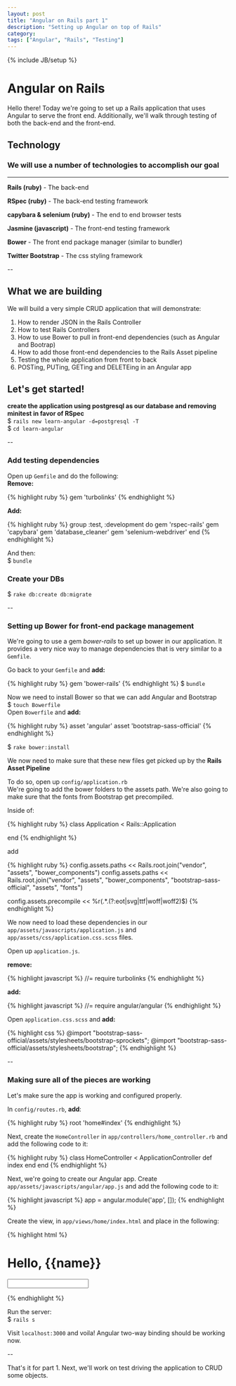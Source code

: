```yaml
---
layout: post
title: "Angular on Rails part 1"
description: "Setting up Angular on top of Rails"
category: 
tags: ["Angular", "Rails", "Testing"]
---
```

{% include JB/setup %}

# Angular on Rails

Hello there! Today we're going to set up a Rails application that uses Angular to serve the front end. Additionally, we'll walk through testing of both the back-end and the front-end.

## Technology

### We will use a number of technologies to accomplish our goal
---

**Rails (ruby)** - The back-end

**RSpec (ruby)** - The back-end testing framework

**capybara & selenium (ruby)** - The end to end browser tests

**Jasmine (javascript)** - The front-end testing framework

**Bower** - The front end package manager (similar to bundler)

**Twitter Bootstrap** - The css styling framework

--

## What we are building

We will build a very simple CRUD application that will demonstrate:

1. How to render JSON in the Rails Controller
2. How to test Rails Controllers
3. How to use Bower to pull in front-end dependencies (such as Angular and Bootrap)
4. How to add those front-end dependencies to the Rails Asset pipeline
5. Testing the whole application from front to back
6. POSTing, PUTing, GETing and DELETEing in an Angular app

## Let's get started!

**create the application using postgresql as our database and removing minitest in favor of RSpec**<br/>
$ `rails new learn-angular -d=postgresql -T`<br/>
$ `cd learn-angular`<br/>

--
### Add testing dependencies
Open up `Gemfile` and do the following:<br/>
**Remove:**<br/>

{% highlight ruby  %}
gem 'turbolinks'
{% endhighlight %}

**Add:**<br/>

{% highlight ruby  %}
group :test, :development do
	gem 'rspec-rails'
	gem 'capybara'
	gem 'database_cleaner'
	gem 'selenium-webdriver'
end
{% endhighlight %}

And then:<br/>
$ `bundle`

### Create your DBs
$ `rake db:create db:migrate`<br/>

--
### Setting up Bower for front-end package management
We're going to use a gem *bower-rails* to set up bower in our application. It provides a very nice way to manage dependencies that is very similar to a `Gemfile`.

Go back to your `Gemfile` and **add:**<br/>

{% highlight ruby  %}
gem 'bower-rails'
{% endhighlight %}
$ `bundle`

Now we need to install Bower so that we can add Angular and Bootstrap<br/>
$ `touch Bowerfile` <br/>
Open `Bowerfile` and **add:**<br/>

{% highlight ruby  %}
asset 'angular'
asset 'bootstrap-sass-official'
{% endhighlight %}

$ `rake bower:install` <br/>

We now need to make sure that these new files get picked up by the **Rails Asset Pipeline** <br/>

To do so, open up `config/application.rb`<br/>
We're going to add the bower folders to the assets path. We're also going to make sure that the fonts from Bootstrap get precompiled.

Inside of:

{% highlight ruby  %}
class Application < Rails::Application


end
{% endhighlight %}

add

{% highlight ruby  %}
config.assets.paths << Rails.root.join("vendor", "assets", "bower_components")
config.assets.paths << Rails.root.join("vendor", "assets", "bower_components", "bootstrap-sass-official", "assets", "fonts")

config.assets.precompile << %r(.*.(?:eot|svg|ttf|woff|woff2)$)
{% endhighlight %}

We now need to load these dependencies in our `app/assets/javascripts/application.js` and `app/assets/css/application.css.scss` files.

Open up `application.js`.

**remove:**<br/>

{% highlight javascript %}
//= require turbolinks
{% endhighlight %}

**add:**<br/>

{% highlight javascript %}
//= require angular/angular
{% endhighlight %}

Open `application.css.scss` and **add:**

{% highlight css %}
@import "bootstrap-sass-official/assets/stylesheets/bootstrap-sprockets";
@import "bootstrap-sass-official/assets/stylesheets/bootstrap";
{% endhighlight %}

--
### Making sure all of the pieces are working

Let's make sure the app is working and configured properly.

In `config/routes.rb`, **add**:

{% highlight ruby  %}
root 'home#index'
{% endhighlight %}

Next, create the `HomeController` in `app/controllers/home_controller.rb` and add the following code to it:

{% highlight ruby  %}
class HomeController < ApplicationController
  def index
  end
end
{% endhighlight %}

Next, we're going to create our Angular app. Create `app/assets/javascripts/angular/app.js` and add the following code to it:

{% highlight javascript  %}
app = angular.module('app', []);
{% endhighlight %}

Create the view, in `app/views/home/index.html` and place in the following:

{% highlight html  %}
<h1 ng-if="name">Hello, {{name}}</h1>
<form>
	<input type="text" ng-class="name">
</form>
{% endhighlight %}

Run the server:<br/>
$ `rails s`

Visit `localhost:3000` and voila! Angular two-way binding should be working now.

--

That's it for part 1. Next, we'll work on test driving the application to CRUD some objects.